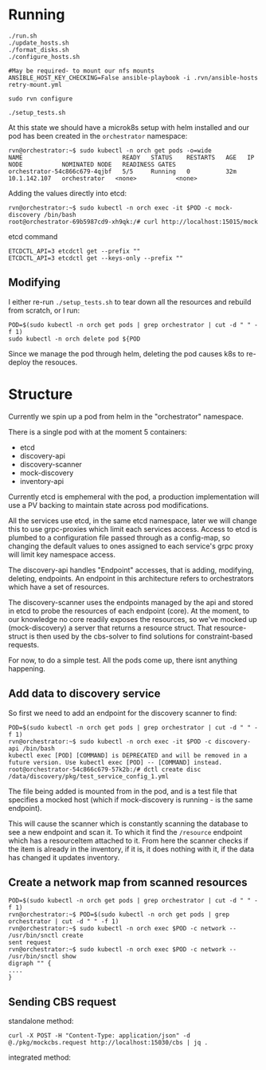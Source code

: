 # Running

```
./run.sh
./update_hosts.sh
./format_disks.sh
./configure_hosts.sh

#May be required- to mount our nfs mounts
ANSIBLE_HOST_KEY_CHECKING=False ansible-playbook -i .rvn/ansible-hosts retry-mount.yml

sudo rvn configure

./setup_tests.sh
```

At this state we should have a microk8s setup with helm installed and our pod has been created in the `orchestrator` namespace:

```
rvn@orchestrator:~$ sudo kubectl -n orch get pods -o=wide
NAME                            READY   STATUS    RESTARTS   AGE   IP             NODE           NOMINATED NODE   READINESS GATES
orchestrator-54c866c679-4qjbf   5/5     Running   0          32m   10.1.142.107   orchestrator   <none>           <none>
```

Adding the values directly into etcd:
```
rvn@orchestrator:~$ sudo kubectl -n orch exec -it $POD -c mock-discovery /bin/bash 
root@orchestrator-69b5987cd9-xh9qk:/# curl http://localhost:15015/mock
```

etcd command
```
ETCDCTL_API=3 etcdctl get --prefix ""
ETCDCTL_API=3 etcdctl get --keys-only --prefix ""
```

## Modifying

I either re-run `./setup_tests.sh` to tear down all the resources and rebuild from scratch, or I run:

```
POD=$(sudo kubectl -n orch get pods | grep orchestrator | cut -d " " -f 1)
sudo kubectl -n orch delete pod ${POD
```

Since we manage the pod through helm, deleting the pod causes k8s to re-deploy the resouces.

# Structure

Currently we spin up a pod from helm in the "orchestrator" namespace.

There is a single pod with at the moment 5 containers:

* etcd
* discovery-api
* discovery-scanner
* mock-discovery
* inventory-api

Currently etcd is emphemeral with the pod, a production implementation will use a PV backing to maintain state across pod modifications.

All the services use etcd, in the same etcd namespace, later we will change this to use grpc-proxies which limit each services access.  Access to etcd is plumbed to a configuration file passed through as a config-map, so changing the default values to ones assigned to each service's grpc proxy will limit key namespace access.

The discovery-api handles "Endpoint" accesses, that is adding, modifying, deleting, endpoints.  An endpoint in this architecture refers to orchestrators which have a set of resources.

The discovery-scanner uses the endpoints managed by the api and stored in etcd to probe the resources of each endpoint (core).  At the moment, to our knowledge no core readily exposes the resources, so we've mocked up (mock-discovery) a server that returns a resource struct.  That resource-struct is then used by the cbs-solver to find solutions for constraint-based requests.


For now, to do a simple test.  All the pods come up, there isnt anything happening.

## Add data to discovery service

So first we need to add an endpoint for the discovery scanner to find:

```
POD=$(sudo kubectl -n orch get pods | grep orchestrator | cut -d " " -f 1)
rvn@orchestrator:~$ sudo kubectl -n orch exec -it $POD -c discovery-api /bin/bash
kubectl exec [POD] [COMMAND] is DEPRECATED and will be removed in a future version. Use kubectl exec [POD] -- [COMMAND] instead.
root@orchestrator-54c866c679-57k2b:/# dctl create disc /data/discovery/pkg/test_service_config_1.yml
```

The file being added is mounted from in the pod, and is a test file that specifies a mocked host (which if mock-discovery is running - is the same endpoint).

This will cause the scanner which is constantly scanning the database to see a new endpoint and scan it.  To which it find the `/resource` endpoint which has a resourceItem attached to it.  From here the scanner checks if the item is already in the inventory, if it is, it does nothing with it, if the data has changed it updates inventory.

## Create a network map from scanned resources

```
POD=$(sudo kubectl -n orch get pods | grep orchestrator | cut -d " " -f 1)
rvn@orchestrator:~$ POD=$(sudo kubectl -n orch get pods | grep orchestrator | cut -d " " -f 1)
rvn@orchestrator:~$ sudo kubectl -n orch exec $POD -c network -- /usr/bin/snctl create
sent request
rvn@orchestrator:~$ sudo kubectl -n orch exec $POD -c network -- /usr/bin/snctl show
digraph "" {
....
}
```


## Sending CBS request

standalone method:
```
curl -X POST -H "Content-Type: application/json" -d @./pkg/mockcbs.request http://localhost:15030/cbs | jq .
```

integrated method:

```
```
